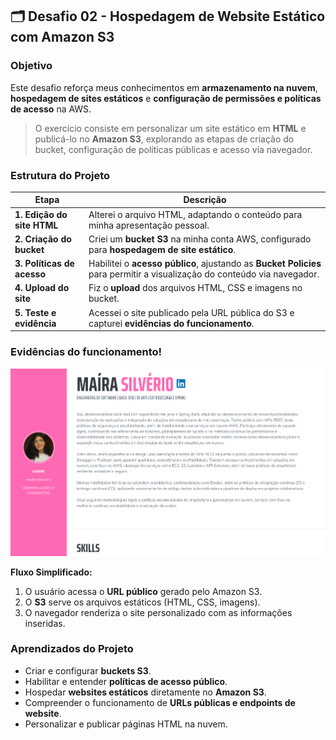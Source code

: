 ## 🗂 Desafio 02 - Hospedagem de Website Estático com Amazon S3

### Objetivo
Este desafio reforça meus conhecimentos em **armazenamento na nuvem**, **hospedagem de sites estáticos** e **configuração de permissões e políticas de acesso** na AWS.  
> O exercício consiste em personalizar um site estático em **HTML** e publicá-lo no **Amazon S3**, explorando as etapas de criação do bucket, configuração de políticas públicas e acesso via navegador.

### Estrutura do Projeto

| Etapa                      | Descrição                                                                 |
|----------------------------|---------------------------------------------------------------------------|
| **1. Edição do site HTML** | Alterei o arquivo HTML, adaptando o conteúdo para minha apresentação pessoal. |
| **2. Criação do bucket**   | Criei um **bucket S3** na minha conta AWS, configurado para **hospedagem de site estático**. |
| **3. Políticas de acesso** | Habilitei o **acesso público**, ajustando as **Bucket Policies** para permitir a visualização do conteúdo via navegador. |
| **4. Upload do site**      | Fiz o **upload** dos arquivos HTML, CSS e imagens no bucket. |
| **5. Teste e evidência**   | Acessei o site publicado pela URL pública do S3 e capturei **evidências do funcionamento**. |

### Evidências do funcionamento!

![Captura de tela da página](./images/apresentacao-pessoal-desafio-02.png)

**Fluxo Simplificado:**
1. O usuário acessa o **URL público** gerado pelo Amazon S3.  
2. O **S3** serve os arquivos estáticos (HTML, CSS, imagens).  
3. O navegador renderiza o site personalizado com as informações inseridas.  

### Aprendizados do Projeto
- Criar e configurar **buckets S3**.  
- Habilitar e entender **políticas de acesso público**.  
- Hospedar **websites estáticos** diretamente no **Amazon S3**.  
- Compreender o funcionamento de **URLs públicas e endpoints de website**.  
- Personalizar e publicar páginas HTML na nuvem.
